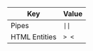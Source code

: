| Key           | Value  |
| ------------- | ------ |
| Pipes         | `\|\|` |
| HTML Entities | `> <`  |
